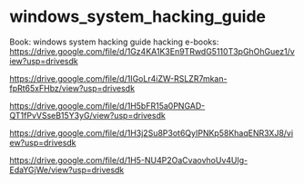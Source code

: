 # windows_system_hacking_guide
Book: windows system hacking guide
hacking e-books:
https://drive.google.com/file/d/1Gz4KA1K3En9TRwdG5110T3pGhOhGuez1/view?usp=drivesdk

https://drive.google.com/file/d/1IGoLr4iZW-RSLZR7mkan-fpRt65xFHbz/view?usp=drivesdk

https://drive.google.com/file/d/1H5bFR15a0PNGAD-QT1fPvVSseB15Y3yG/view?usp=drivesdk


https://drive.google.com/file/d/1H3j2Su8P3ot6QyIPNKp58KhaqENR3XJ8/view?usp=drivesdk

https://drive.google.com/file/d/1H5-NU4P2OaCvaovhoUv4Ulg-EdaYGjWe/view?usp=drivesdk
